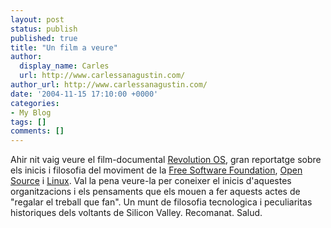 ```yaml
---
layout: post
status: publish
published: true
title: "Un film a veure"
author:
  display_name: Carles
  url: http://www.carlessanagustin.com/
author_url: http://www.carlessanagustin.com/
date: '2004-11-15 17:10:00 +0000'
categories:
- My Blog
tags: []
comments: []
---
```

Ahir nit vaig veure el film-documental [Revolution OS](http://www.amazon.com/exec/obidos/tg/detail/-/B0000A9GLO/qid=1100526710/sr=8-1/ref=pd_csp_1/002-5171585-6586452?v=glance&s=dvd&n=507846#product-details), gran reportatge sobre els inicis i filosofia del moviment de la [Free Software Foundation](http://www.gnu.org/), [Open Source](http://www.opensource.org/) i [Linux](http://www.linux.org/).
Val la pena veure-la per coneixer el inicis d'aquestes organitzacions i els pensaments que els mouen a fer aquests actes de "regalar el treball que fan". Un munt de filosofia tecnologica i peculiaritas historiques dels voltants de Silicon Valley.
Recomanat. Salud.

